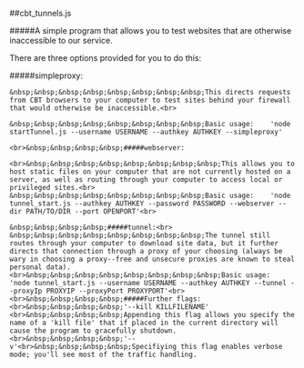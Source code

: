 ##cbt_tunnels.js 

#####A simple program that allows you to test websites that are otherwise inaccessible to our service.

There are three options provided for you to do this:

#####simpleproxy:<br>

	&nbsp;&nbsp;&nbsp;&nbsp;&nbsp;&nbsp;&nbsp;&nbsp;This directs requests from CBT browsers to your computer to test sites behind your firewall that would otherwise be inaccessible.<br>

	&nbsp;&nbsp;&nbsp;&nbsp;&nbsp;&nbsp;&nbsp;&nbsp;Basic usage:    'node startTunnel.js --username USERNAME --authkey AUTHKEY --simpleproxy'

	<br>&nbsp;&nbsp;&nbsp;&nbsp;#####webserver:

	<br>&nbsp;&nbsp;&nbsp;&nbsp;&nbsp;&nbsp;&nbsp;&nbsp;This allows you to host static files on your computer that are not currently hosted on a server, as well as routing through your computer to access local or privileged sites.<br>
	&nbsp;&nbsp;&nbsp;&nbsp;&nbsp;&nbsp;&nbsp;&nbsp;Basic usage:    'node tunnel_start.js --authkey AUTHKEY --password PASSWORD --webserver --dir PATH/TO/DIR --port OPENPORT'<br>

	&nbsp;&nbsp;&nbsp;&nbsp;#####tunnel:<br>
	&nbsp;&nbsp;&nbsp;&nbsp;&nbsp;&nbsp;&nbsp;&nbsp;The tunnel still routes through your computer to download site data, but it further directs that connection through a proxy of your choosing (always be wary in choosing a proxy--free and unsecure proxies are known to steal personal data).<br>&nbsp;&nbsp;&nbsp;&nbsp;&nbsp;&nbsp;&nbsp;&nbsp;Basic usage:    'node tunnel_start.js --username USERNAME --authkey AUTHKEY --tunnel --proxyIp PROXYIP --proxyPort PROXYPORT'<br><br>&nbsp;&nbsp;&nbsp;&nbsp;#####Further flags:<br>&nbsp;&nbsp;&nbsp;&nbsp;'--kill KILLFILENAME'  <br>&nbsp;&nbsp;&nbsp;&nbsp;Appending this flag allows you specify the name of a 'kill file' that if placed in the current directory will cause the program to gracefully shutdown.<br>&nbsp;&nbsp;&nbsp;&nbsp;'--v'<br>&nbsp;&nbsp;&nbsp;&nbsp;Specifiying this flag enables verbose mode; you'll see most of the traffic handling.
